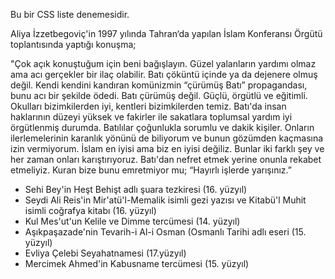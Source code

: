 <link href="https://x361x3ch.github.io/list/style.css" rel="stylesheet">

<baslik1>

Bu bir CSS liste denemesidir.

</baslik1>


Aliya İzzetbegoviç'in 1997 yılında Tahran‘da yapılan İslam Konferansı Örgütü toplantısında yaptığı konuşma;

"Çok açık konuştuğum için beni bağışlayın. Güzel yalanların yardımı olmaz ama acı gerçekler bir ilaç olabilir. Batı çöküntü içinde ya da dejenere olmuş değil. Kendi kendini kandıran komünizmin “çürümüş Batı” propagandası, bunu acı bir şekilde ödedi. Batı çürümüş değil. Güçlü, örgütlü ve eğitimli. Okulları bizimkilerden iyi, kentleri bizimkilerden temiz. Batı'da insan haklarının düzeyi yüksek ve fakirler ile sakatlara
toplumsal yardım iyi örgütlenmiş durumda. Batılılar çoğunlukla sorumlu ve dakik kişiler. Onların
ilerlemelerinin karanlık yönünü de biliyorum ve bunun gözümden kaçmasına izin vermiyorum. İslam en iyisi ama biz en iyisi değiliz. Bunlar iki farklı şey ve her zaman onları karıştırıyoruz. Batı'dan nefret etmek yerine onunla rekabet etmeliyiz. Kuran bize bunu emretmiyor mu; “Hayırlı işlerde yarışınız.”

+ Sehi Bey'in Heşt Behişt adlı şuara tezkiresi (16. yüzyıl)
+ Seydi Ali Reis'in Mir'atü'l-Memalik isimli gezi yazısı ve Kitabü'l Muhit isimli coğrafya kitabı (16. yüzyıl)
+ Kul Mes'ut'un Kelile ve Dimme tercümesi (14. yüzyıl)
+ Aşıkpaşazade'nin Tevarih-i Al-i Osman (Osmanlı Tarihi adlı eseri (15. yüzyıl)
+ Evliya Çelebi Seyahatnamesi (17.yüzyıl)
+ Mercimek Ahmed'in Kabusname tercümesi (15. yüzyıl)